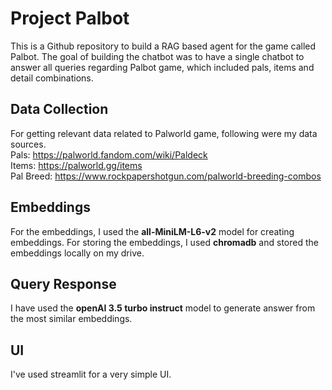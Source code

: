 # Project Palbot

This is a Github repository to build a RAG based agent for the game called Palbot.
The goal of building the chatbot was to have a single chatbot to answer all queries regarding Palbot game, which included pals, items and detail combinations.

## Data Collection

For getting relevant data related to Palworld game, following were my data sources.</br>
Pals: https://palworld.fandom.com/wiki/Paldeck</br>
Items: https://palworld.gg/items</br>
Pal Breed: https://www.rockpapershotgun.com/palworld-breeding-combos

## Embeddings
For the embeddings, I used the **all-MiniLM-L6-v2** model for creating embeddings. For storing the embeddings, I used **chromadb** and stored the embeddings locally on my drive.

## Query Response

I have used the **openAI 3.5 turbo instruct** model to generate answer from the most similar embeddings. 

## UI
I've used streamlit for a very simple UI.

